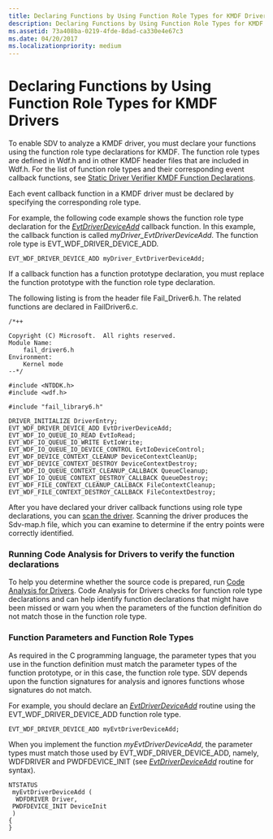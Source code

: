 ```yaml
---
title: Declaring Functions by Using Function Role Types for KMDF Drivers
description: Declaring Functions by Using Function Role Types for KMDF Drivers
ms.assetid: 73a408ba-0219-4fde-8dad-ca330e4e67c3
ms.date: 04/20/2017
ms.localizationpriority: medium
---
```


# Declaring Functions by Using Function Role Types for KMDF Drivers


To enable SDV to analyze a KMDF driver, you must declare your functions using the function role type declarations for KMDF. The function role types are defined in Wdf.h and in other KMDF header files that are included in Wdf.h. For the list of function role types and their corresponding event callback functions, see [Static Driver Verifier KMDF Function Declarations](static-driver-verifier-kmdf-function-declarations.md).

Each event callback function in a KMDF driver must be declared by specifying the corresponding role type.

For example, the following code example shows the function role type declaration for the [*EvtDriverDeviceAdd*](https://docs.microsoft.com/windows-hardware/drivers/ddi/wdfdriver/nc-wdfdriver-evt_wdf_driver_device_add) callback function. In this example, the callback function is called *myDriver\_EvtDriverDeviceAdd*. The function role type is EVT\_WDF\_DRIVER\_DEVICE\_ADD.

```
EVT_WDF_DRIVER_DEVICE_ADD myDriver_EvtDriverDeviceAdd;
```

If a callback function has a function prototype declaration, you must replace the function prototype with the function role type declaration.

The following listing is from the header file Fail\_Driver6.h. The related functions are declared in FailDriver6.c.

```
/*++

Copyright (C) Microsoft.  All rights reserved.
Module Name:
    fail_driver6.h
Environment:
    Kernel mode
--*/

#include <NTDDK.h>  
#include <wdf.h>

#include "fail_library6.h"

DRIVER_INITIALIZE DriverEntry;
EVT_WDF_DRIVER_DEVICE_ADD EvtDriverDeviceAdd;
EVT_WDF_IO_QUEUE_IO_READ EvtIoRead;
EVT_WDF_IO_QUEUE_IO_WRITE EvtIoWrite;
EVT_WDF_IO_QUEUE_IO_DEVICE_CONTROL EvtIoDeviceControl;
EVT_WDF_DEVICE_CONTEXT_CLEANUP DeviceContextCleanUp;
EVT_WDF_DEVICE_CONTEXT_DESTROY DeviceContextDestroy;
EVT_WDF_IO_QUEUE_CONTEXT_CLEANUP_CALLBACK QueueCleanup;
EVT_WDF_IO_QUEUE_CONTEXT_DESTROY_CALLBACK QueueDestroy;
EVT_WDF_FILE_CONTEXT_CLEANUP_CALLBACK FileContextCleanup;
EVT_WDF_FILE_CONTEXT_DESTROY_CALLBACK FileContextDestroy;
```

After you have declared your driver callback functions using role type declarations, you can [scan the driver](scanning-the-driver.md). Scanning the driver produces the Sdv-map.h file, which you can examine to determine if the entry points were correctly identified.

### <span id="running_code_analysis_for_drivers_to_verify_the_function_declarations"></span><span id="RUNNING_CODE_ANALYSIS_FOR_DRIVERS_TO_VERIFY_THE_FUNCTION_DECLARATIONS"></span> Running Code Analysis for Drivers to verify the function declarations

To help you determine whether the source code is prepared, run [Code Analysis for Drivers](code-analysis-for-drivers.md). Code Analysis for Drivers checks for function role type declarations and can help identify function declarations that might have been missed or warn you when the parameters of the function definition do not match those in the function role type.

### <span id="function_parameters_and_function_role_types"></span><span id="FUNCTION_PARAMETERS_AND_FUNCTION_ROLE_TYPES"></span>Function Parameters and Function Role Types

As required in the C programming language, the parameter types that you use in the function definition must match the parameter types of the function prototype, or in this case, the function role type. SDV depends upon the function signatures for analysis and ignores functions whose signatures do not match.

For example, you should declare an [*EvtDriverDeviceAdd*](https://docs.microsoft.com/windows-hardware/drivers/ddi/wdfdriver/nc-wdfdriver-evt_wdf_driver_device_add) routine using the EVT\_WDF\_DRIVER\_DEVICE\_ADD function role type.

```
EVT_WDF_DRIVER_DEVICE_ADD myEvtDriverDeviceAdd;
```

When you implement the function *myEvtDriverDeviceAdd*, the parameter types must match those used by EVT\_WDF\_DRIVER\_DEVICE\_ADD, namely, WDFDRIVER and PWDFDEVICE\_INIT (see [*EvtDriverDeviceAdd*](https://docs.microsoft.com/windows-hardware/drivers/ddi/wdfdriver/nc-wdfdriver-evt_wdf_driver_device_add) routine for syntax).

```
NTSTATUS
 myEvtDriverDeviceAdd (
  WDFDRIVER Driver,
 PWDFDEVICE_INIT DeviceInit
 )
{
}
```

 

 





